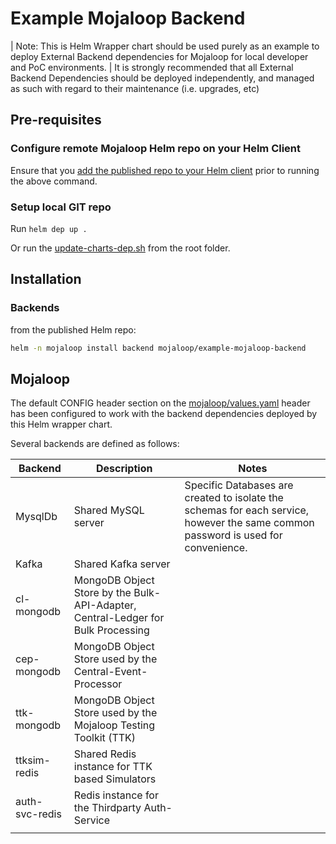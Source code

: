 # Example Mojaloop Backend

| Note: This is Helm Wrapper chart should be used purely as an example to deploy External Backend dependencies for Mojaloop for local developer and PoC environments.
| It is strongly recommended that all External Backend Dependencies should be deployed independently, and managed as such with regard to their maintenance (i.e. upgrades, etc)

## Pre-requisites

### Configure remote Mojaloop Helm repo on your Helm Client

Ensure that you [add the published repo to your Helm client](../README.md#configure-remote-mojaloop-helm-repo-on-your-helm-client) prior to running the above command.

### Setup local GIT repo

Run `helm dep up .`

Or run the [update-charts-dep.sh](../update-charts-dep.sh) from the root folder.

## Installation

### Backends

from the published Helm repo:

```bash
helm -n mojaloop install backend mojaloop/example-mojaloop-backend
```

## Mojaloop

The default CONFIG header section on the [mojaloop/values.yaml](../mojaloop/values.yaml) header has been configured to work with the backend dependencies deployed by this Helm wrapper chart.

Several backends are defined as follows:

|  Backend   |  Description   |  Notes   |
| --- | --- | --- |
|  MysqlDb   |  Shared MySQL server   |  Specific Databases are created to isolate the schemas for each service, however the same common password is used for convenience.   |
|  Kafka  |  Shared Kafka server   |     |
|  cl-mongodb   |  MongoDB Object Store by the Bulk-API-Adapter, Central-Ledger for Bulk Processing   |     |
|  cep-mongodb   |  MongoDB Object Store used by the Central-Event-Processor   |     |
|  ttk-mongodb   |  MongoDB Object Store used by the Mojaloop Testing Toolkit (TTK)   |     |
|  ttksim-redis   |  Shared Redis instance for TTK based Simulators   |     |
|  auth-svc-redis   |  Redis instance for the Thirdparty Auth-Service   |     |
|     |     |     |
